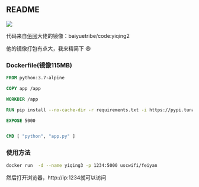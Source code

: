 ## README
![](https://i.loli.net/2020/02/08/dHmxObSchIaWewu.png)

代码来自[佰阅](https://baiyue.one/archives/1553.html)大佬的镜像：baiyuetribe/code:yiqing2

他的镜像打包有点大，我来精简下 :laughing:

### Dockerfile(镜像115MB)

```dockerfile
FROM python:3.7-alpine

COPY app /app

WORKDIR /app

RUN pip install --no-cache-dir -r requirements.txt -i https://pypi.tuna.tsinghua.edu.cn/simple

EXPOSE 5000


CMD [ "python", "app.py" ]
```

### 使用方法

```bash
docker run  -d --name yiqing3 -p 1234:5000 uscwifi/feiyan
```

然后打开浏览器，http://ip:1234就可以访问

